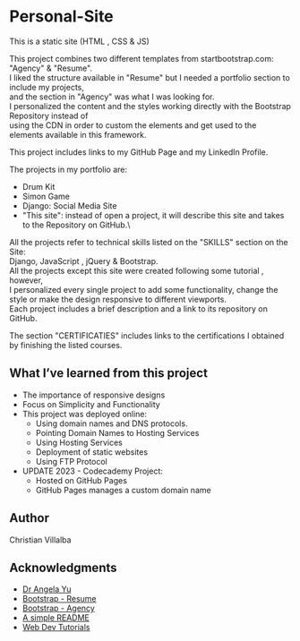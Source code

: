 # Personal-Site
This is a static site (HTML , CSS &amp; JS)

This project combines two different templates from startbootstrap.com: "Agency" & "Resume". \
I liked the structure available in "Resume" but I needed a portfolio section to include my projects,    
and the section in "Agency" was what I was looking for.       
I personalized the content and the styles working directly with the Bootstrap Repository instead of            
using the CDN in order to custom the elements and get used to the elements available in this framework.

This project includes links to my GitHub Page and my LinkedIn Profile.

The projects in my portfolio are:     
* Drum Kit    
* Simon Game     
* Django: Social Media Site     
* "This site": instead of open a project, it will describe this site and takes to the Repository on GitHub.\

All the projects refer to technical skills listed on the "SKILLS" section on the Site:\
Django, JavaScript , jQuery & Bootstrap.\
All the projects except this site were created following some tutorial , however,\
I personalized every single project to add some functionality, change the style or make the design responsive to different viewports.\
Each project includes a brief description and a link to its repository on GitHub.

The section "CERTIFICATIES" includes links to the certifications I obtained by finishing the listed courses.

## What I’ve learned from this project

* The importance of responsive designs  
* Focus on Simplicity and Functionality
* This project was deployed online:
    * Using domain names and DNS protocols.
    * Pointing Domain Names to Hosting Services
    * Using Hosting Services
    * Deployment of static websites
    * Using FTP Protocol
* UPDATE 2023 - Codecademy Project:
   * Hosted on GitHub Pages
   * GitHub Pages manages a custom domain name

## Author

Christian Villalba

## Acknowledgments
* [Dr Angela Yu](https://www.udemy.com/course/the-complete-web-development-bootcamp/)
* [Bootstrap - Resume](https://startbootstrap.com/previews/resume)
* [Bootstrap - Agency](https://startbootstrap.com/previews/agency)
* [A simple README](https://gist.github.com/DomPizzie/7a5ff55ffa9081f2de27c315f5018afc)
* [Web Dev Tutorials](https://www.youtube.com/watch?v=dbgEWWBvIxY)
